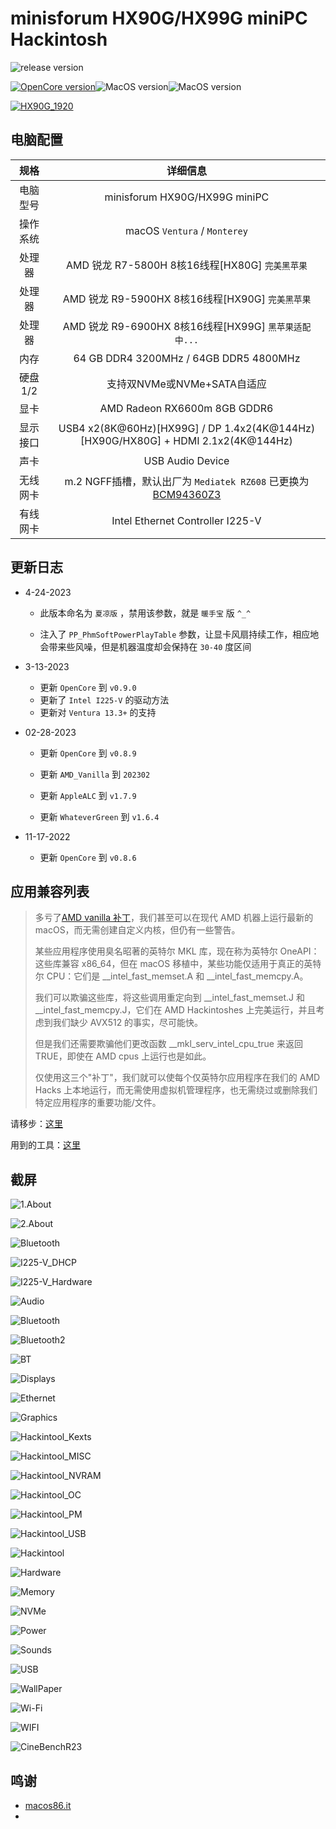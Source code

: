 # minisforum HX90G/HX99G miniPC Hackintosh

![release version](https://img.shields.io/github/v/release/daliansky/minisforum-HX90G-Hackintosh?style=for-the-badge) 

[![OpenCore version](https://img.shields.io/badge/OpenCore-0.9.0-informational.svg)](https://github.com/acidanthera/OpenCorePkg)![MacOS version](https://img.shields.io/badge/Ventura-13.2.1-informational.svg)![MacOS version](https://img.shields.io/badge/Monterey-12.6.1%2021G115-informational.svg)

[![HX90G_1920](ScreenShots/HX90G_1920.png)](https://item.taobao.com/item.htm?id=689916679408)

## 电脑配置

|   规格   |                           详细信息                           |
| :------: | :----------------------------------------------------------: |
| 电脑型号 |                minisforum HX90G/HX99G miniPC                 |
| 操作系统 |                 macOS `Ventura` / `Monterey`                 |
|  处理器  |       AMD 锐龙 R7-5800H 8核16线程[HX80G] `完美黑苹果`        |
|  处理器  |       AMD 锐龙 R9-5900HX 8核16线程[HX90G] `完美黑苹果`       |
|  处理器  |    AMD 锐龙 R9-6900HX 8核16线程[HX99G] `黑苹果适配中...`     |
|   内存   |            64 GB DDR4 3200MHz / 64GB DDR5 4800MHz            |
| 硬盘1/2  |                 支持双NVMe或NVMe+SATA自适应                  |
|   显卡   |                 AMD Radeon RX6600m 8GB GDDR6                 |
| 显示接口 | USB4 x2(8K@60Hz)[HX99G] / DP 1.4x2(4K@144Hz) [HX90G/HX80G] + HDMI 2.1x2(4K@144Hz) |
|   声卡   |                       USB Audio Device                       |
| 无线网卡 | m.2 NGFF插槽，默认出厂为 `Mediatek RZ608` 已更换为[BCM94360Z3](https://blog.daliansky.net/uploads/WeChatandShop.png) |
| 有线网卡 |               Intel Ethernet Controller I225-V               |

## 更新日志

- 4-24-2023
  - 此版本命名为 `夏凉版` ，禁用该参数，就是 `暖手宝` 版 `^_^`
  
  - 注入了 `PP_PhmSoftPowerPlayTable` 参数，让显卡风扇持续工作，相应地会带来些风噪，但是机器温度却会保持在 `30-40` 度区间
  
- 3-13-2023
  - 更新 `OpenCore` 到 `v0.9.0`
  - 更新了 `Intel I225-V` 的驱动方法
  - 更新对 `Ventura 13.3+` 的支持

- 02-28-2023
  * 更新 `OpenCore` 到 `v0.8.9`

  * 更新 `AMD_Vanilla` 到 `202302`

  * 更新 `AppleALC` 到 `v1.7.9`

  * 更新 `WhateverGreen` 到 `v1.6.4`
- 11-17-2022

  - 更新 `OpenCore` 到 `v0.8.6`

## 应用兼容列表

> 多亏了[AMD vanilla 补丁](https://github.com/AMD-OSX/AMD_Vanilla)，我们甚至可以在现代 AMD 机器上运行最新的 macOS，而无需创建自定义内核，但仍有一些警告。
> 
> 某些应用程序使用臭名昭著的英特尔 MKL 库，现在称为英特尔 OneAPI：这些库兼容 x86_64，但在 macOS 移植中，某些功能仅适用于真正的英特尔 CPU：它们是 __intel_fast_memset.A 和 __intel_fast_memcpy.A。
> 
> 我们可以欺骗这些库，将这些调用重定向到 __intel_fast_memset.J 和 __intel_fast_memcpy.J，它们在 AMD Hackintoshes 上完美运行，并且考虑到我们缺少 AVX512 的事实，尽可能快。
> 
> 但是我们还需要欺骗他们更改函数 __mkl_serv_intel_cpu_true 来返回 TRUE，即使在 AMD cpus 上运行也是如此。
> 
> 仅使用这三个"补丁"，我们就可以使每个仅英特尔应用程序在我们的 AMD Hacks 上本地运行，而无需使用虚拟机管理程序，也无需绕过或删除我们特定应用程序的重要功能/文件。

请移步：[这里](https://www.macos86.it/topic/5479-amd-new-applications-life/)

用到的工具：[这里](https://github.com/NyaomiDEV/AMDFriend)

## 截屏

![1.About](ScreenShots/0About.png)

![2.About](ScreenShots/1About.png)

![Bluetooth](ScreenShots/Bluetooth.png)

![I225-V_DHCP](ScreenShots/I225-V_DHCP.png)

![I225-V_Hardware](ScreenShots/I225-V_Hardware.png)

![Audio](ScreenShots/Audio.png)

![Bluetooth](ScreenShots/Bluetooth.png)

![Bluetooth2](ScreenShots/Bluetooth2.png)

![BT](ScreenShots/BT.png)

![Displays](ScreenShots/Displays.png)

![Ethernet](ScreenShots/Ethernet.png)

![Graphics](ScreenShots/Graphics.png)

![Hackintool_Kexts](ScreenShots/Hackintool_Kexts.png)

![Hackintool_MISC](ScreenShots/Hackintool_MISC.png)

![Hackintool_NVRAM](ScreenShots/Hackintool_NVRAM.png)

![Hackintool_OC](ScreenShots/Hackintool_OC.png)

![Hackintool_PM](ScreenShots/Hackintool_PM.png)

![Hackintool_USB](ScreenShots/Hackintool_USB.png)

![Hackintool](ScreenShots/Hackintool.png)

![Hardware](ScreenShots/Hardware.png)

![Memory](ScreenShots/Memory.png)

![NVMe](ScreenShots/NVMe.png)

![Power](ScreenShots/Power.png)

![Sounds](ScreenShots/Sounds.png)

![USB](ScreenShots/USB.png)

![WallPaper](ScreenShots/WallPaper.png)

![Wi-Fi](ScreenShots/Wi-Fi.png)

![WIFI](ScreenShots/WIFI.png)

![CineBenchR23](ScreenShots/CineBenchR23.png)

## 鸣谢

- [macos86.it](https://www.macos86.it/)
- 
